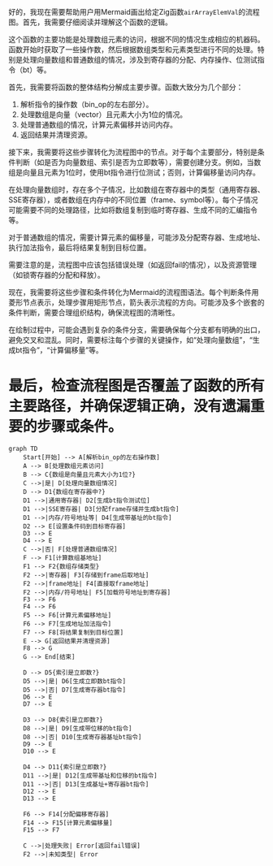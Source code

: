 好的，我现在需要帮助用户用Mermaid画出给定Zig函数`airArrayElemVal`的流程图。首先，我需要仔细阅读并理解这个函数的逻辑。

这个函数的主要功能是处理数组元素的访问，根据不同的情况生成相应的机器码。函数开始时获取了一些操作数，然后根据数组类型和元素类型进行不同的处理。特别是处理向量数组和普通数组的情况，涉及到寄存器的分配、内存操作、位测试指令（bt）等。

首先，我需要将函数的整体结构分解成主要步骤。函数大致分为几个部分：

1. 解析指令的操作数（bin_op的左右部分）。
2. 处理数组是向量（vector）且元素大小为1位的情况。
3. 处理普通数组的情况，计算元素偏移并访问内存。
4. 返回结果并清理资源。

接下来，我需要将这些步骤转化为流程图中的节点。对于每个主要部分，特别是条件判断（如是否为向量数组、索引是否为立即数等），需要创建分支。例如，当数组是向量且元素为1位时，使用bt指令进行位测试；否则，计算偏移量访问内存。

在处理向量数组时，存在多个子情况，比如数组在寄存器中的类型（通用寄存器、SSE寄存器），或者数组在内存中的不同位置（frame、symbol等）。每个子情况可能需要不同的处理路径，比如将数组复制到临时寄存器、生成不同的汇编指令等。

对于普通数组的情况，需要计算元素的偏移量，可能涉及分配寄存器、生成地址、执行加法指令，最后将结果复制到目标位置。

需要注意的是，流程图中应该包括错误处理（如返回fail的情况），以及资源管理（如锁寄存器的分配和释放）。

现在，我需要将这些步骤和条件转化为Mermaid的流程图语法。每个判断条件用菱形节点表示，处理步骤用矩形节点，箭头表示流程的方向。可能涉及多个嵌套的条件判断，需要合理组织结构，确保流程图的清晰性。

在绘制过程中，可能会遇到复杂的条件分支，需要确保每个分支都有明确的出口，避免交叉和混乱。同时，需要标注每个步骤的关键操作，如“处理向量数组”，“生成bt指令”，“计算偏移量”等。

最后，检查流程图是否覆盖了函数的所有主要路径，并确保逻辑正确，没有遗漏重要的步骤或条件。
================================================
```mermaid
graph TD
    Start[开始] --> A[解析bin_op的左右操作数]
    A --> B[处理数组元素访问]
    B --> C{数组是向量且元素大小为1位?}
    C -->|是| D[处理向量数组情况]
    D --> D1{数组在寄存器中?}
    D1 -->|通用寄存器| D2[生成bt指令测试位]
    D1 -->|SSE寄存器| D3[分配frame存储并生成bt指令]
    D1 -->|内存/符号地址等| D4[生成带基址的bt指令]
    D2 --> E[设置条件码到目标寄存器]
    D3 --> E
    D4 --> E
    C -->|否| F[处理普通数组情况]
    F --> F1[计算数组基地址]
    F1 --> F2{数组存储类型}
    F2 -->|寄存器| F3[存储到frame后取地址]
    F2 -->|frame地址| F4[直接取frame地址]
    F2 -->|内存/符号地址| F5[加载符号地址到寄存器]
    F3 --> F6
    F4 --> F6
    F5 --> F6[计算元素偏移地址]
    F6 --> F7[生成地址加法指令]
    F7 --> F8[将结果复制到目标位置]
    E --> G[返回结果并清理资源]
    F8 --> G
    G --> End[结束]

    D --> D5{索引是立即数?}
    D5 -->|是| D6[生成立即数bt指令]
    D5 -->|否| D7[生成寄存器bt指令]
    D6 --> E
    D7 --> E

    D3 --> D8{索引是立即数?}
    D8 -->|是| D9[生成带位移的bt指令]
    D8 -->|否| D10[生成寄存器基址bt指令]
    D9 --> E
    D10 --> E

    D4 --> D11{索引是立即数?}
    D11 -->|是| D12[生成带基址和位移的bt指令]
    D11 -->|否| D13[生成基址+寄存器bt指令]
    D12 --> E
    D13 --> E

    F6 --> F14[分配偏移寄存器]
    F14 --> F15[计算元素偏移量]
    F15 --> F7

    C -->|处理失败| Error[返回fail错误]
    F2 -->|未知类型| Error
```